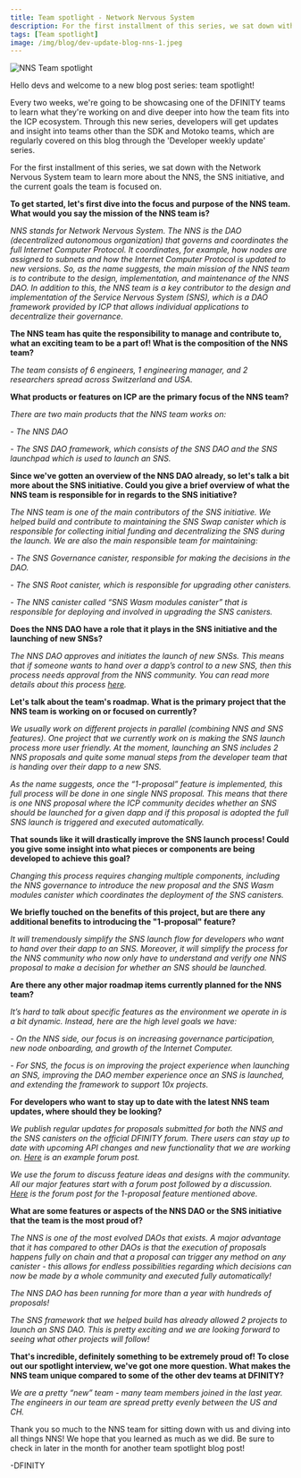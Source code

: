 ```yaml
---
title: Team spotlight - Network Nervous System
description: For the first installment of this series, we sat down with the Network Nervous System team to learn more about the NNS, the SNS initiative, and the current goals the team is focused on.
tags: [Team spotlight]
image: /img/blog/dev-update-blog-nns-1.jpeg
---
```


![NNS Team spotlight](../../static/img/blog/dev-update-blog-nns-1.jpeg)

Hello devs and welcome to a new blog post series: team spotlight!

Every two weeks, we're going to be showcasing one of the DFINITY teams to learn what they're working on and dive deeper into how the team fits into the ICP ecosystem. Through this new series, developers will get updates and insight into teams other than the SDK and Motoko teams, which are regularly covered on this blog through the 'Developer weekly update' series.

For the first installment of this series, we sat down with the Network Nervous System team to learn more about the NNS, the SNS initiative, and the current goals the team is focused on.

**To get started, let's first dive into the focus and purpose of the NNS team. What would you say the mission of the NNS team is?**

*NNS stands for Network Nervous System. The NNS is the DAO (decentralized autonomous organization) that governs and coordinates the full Internet Computer Protocol. It coordinates, for example, how nodes are assigned to subnets and how the Internet Computer Protocol is updated to new versions.*
*So, as the name suggests, the main mission of the NNS team is to contribute to the design, implementation, and maintenance of the NNS DAO. In addition to this, the NNS team is a key contributor to the design and implementation of the Service Nervous System (SNS), which is a DAO framework provided by ICP that allows individual applications to decentralize their governance.*

**The NNS team has quite the responsibility to manage and contribute to, what an exciting team to be a part of! What is the composition of the NNS team?**

*The team consists of 6 engineers, 1 engineering manager, and 2 researchers spread across Switzerland and USA.*

**What products or features on ICP are the primary focus of the NNS team?**

*There are two main products that the NNS team works on:*

*- The NNS DAO*

*- The SNS DAO framework, which consists of the SNS DAO and the SNS launchpad which is used to launch an SNS.*


**Since we've gotten an overview of the NNS DAO already, so let's talk a bit more about the SNS initiative. Could you give a brief overview of what the NNS team is responsible for in regards to the SNS initiative?**

*The NNS team is one of the main contributors of the SNS initiative. We helped build and contribute to maintaining the SNS Swap canister which is responsible for collecting initial funding and decentralizing the SNS during the launch. We are also the main responsible team for maintaining:*

*- The SNS Governance canister, responsible for making the decisions in the DAO.*

*- The SNS Root canister, which is responsible for upgrading other canisters.*

*- The NNS canister called “SNS Wasm modules canister” that is responsible for deploying and involved in upgrading the SNS canisters.*


**Does the NNS DAO have a role that it plays in the SNS initiative and the launching of new SNSs?**

*The NNS DAO approves and initiates the launch of new SNSs. This means that if someone wants to hand over a dapp’s control to a new SNS, then this process needs approval from the NNS community. You can read more details about this process [here](/docs/current/building-dapps/governing-dapps/launching/launch-summary-1proposal).*

**Let's talk about the team's roadmap. What is the primary project that the NNS team is working on or focused on currently?**

*We usually work on different projects in parallel (combining NNS and SNS features). One project that we currently work on is making the SNS launch process more user friendly. At the moment, launching an SNS includes 2 NNS proposals and quite some manual steps from the developer team that is handing over their dapp to a new SNS.*

*As the name suggests, once the  “1-proposal” feature is implemented, this full process will be done in one single NNS proposal. This means that there is one NNS proposal where the ICP community decides whether an SNS should be launched for a given dapp and if this proposal is adopted the full SNS launch is triggered and executed automatically.*

**That sounds like it will drastically improve the SNS launch process! Could you give some insight into what pieces or components are being developed to achieve this goal?**

*Changing this process requires changing multiple components, including the NNS governance to introduce the new proposal and the SNS Wasm modules canister which coordinates the deployment of the SNS canisters.*

**We briefly touched on the benefits of this project, but are there any additional benefits to introducing the "1-proposal" feature?**

*It will tremendously simplify the SNS launch flow for developers who want to hand over their dapp to an SNS. Moreover, it will simplify the process for the NNS community who now only have to understand and verify one NNS proposal to make a decision for whether an SNS should be launched.*

**Are there any other major roadmap items currently planned for the NNS team?**

*It’s hard to talk about specific features as the environment we operate in is a bit dynamic. Instead, here are the high level goals we have:*

*- On the NNS side, our focus is on increasing governance participation, new node onboarding, and growth of the Internet Computer.*

*- For SNS, the focus is on improving the project experience when launching an SNS, improving the DAO member experience once an SNS is launched, and extending the framework to support 10x projects.*

**For developers who want to stay up to date with the latest NNS team updates, where should they be looking?**

*We publish regular updates for proposals submitted for both the NNS and the SNS canisters on the official DFINITY forum. There users can stay up to date with upcoming API changes and new functionality that we are working on. [Here](https://forum.dfinity.org/t/nns-updates-june-12-2023/20670) is an example forum post.*

*We use the forum to discuss feature ideas and designs with the community. All our major features start with a forum post followed by a discussion. [Here](https://forum.dfinity.org/t/enhancement-of-the-sns-launch-process-one-proposal/19548) is the forum post for the 1-proposal feature mentioned above.*

**What are some features or aspects of the NNS DAO or the SNS initiative that the team is the most proud of?**

*The NNS is one of the most evolved DAOs that exists. A major advantage that it has compared to other DAOs is that the execution of proposals happens fully on chain and that a proposal can trigger any method on any canister - this allows for endless possibilities regarding which decisions can now be made by a whole community and executed fully automatically!*

*The NNS DAO has been running for more than a year with hundreds of proposals!*

*The SNS framework that we helped build has already allowed 2 projects to launch an SNS DAO. This is pretty exciting and we are looking forward to seeing what other projects will follow!*

**That's incredible, definitely something to be extremely proud of! To close out our spotlight interview, we've got one more question. What makes the NNS team unique compared to some of the other dev teams at DFINITY?**

*We are a pretty “new” team - many team members joined in the last year. The engineers in our team are spread pretty evenly between the US and CH.*

Thank you so much to the NNS team for sitting down with us and diving into all things NNS! We hope that you learned as much as we did. Be sure to check in later in the month for another team spotlight blog post!

-DFINITY
